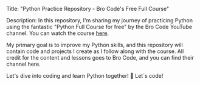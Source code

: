 Title: "Python Practice Repository - Bro Code's Free Full Course"

Description:
In this repository, I'm sharing my journey of practicing Python using the fantastic "Python Full Course for free" by the Bro Code YouTube channel. You can watch the course <a href="https://www.youtube.com/watch?v=XKHEtdqhLK8">here</a>.

My primary goal is to improve my Python skills, and this repository will contain code and projects I create as I follow along with the course. All credit for the content and lessons goes to Bro Code, and you can find their channel here.

Let's dive into coding and learn Python together! 🐍
Let´s code!
